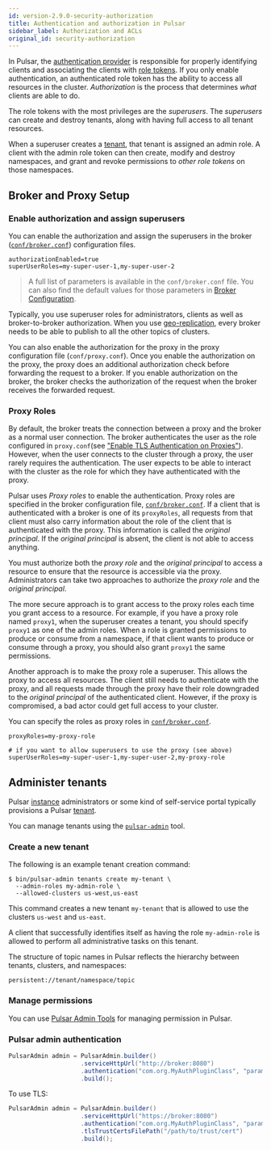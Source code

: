 ```yaml
---
id: version-2.9.0-security-authorization
title: Authentication and authorization in Pulsar
sidebar_label: Authorization and ACLs
original_id: security-authorization
---
```



In Pulsar, the [authentication provider](security-overview.md#authentication-providers) is responsible for properly identifying clients and associating the clients with [role tokens](security-overview.md#role-tokens). If you only enable authentication, an authenticated role token has the ability to access all resources in the cluster. *Authorization* is the process that determines *what* clients are able to do.

The role tokens with the most privileges are the *superusers*. The *superusers* can create and destroy tenants, along with having full access to all tenant resources.

When a superuser creates a [tenant](reference-terminology.md#tenant), that tenant is assigned an admin role. A client with the admin role token can then create, modify and destroy namespaces, and grant and revoke permissions to *other role tokens* on those namespaces.

## Broker and Proxy Setup

### Enable authorization and assign superusers
You can enable the authorization and assign the superusers in the broker ([`conf/broker.conf`](reference-configuration.md#broker)) configuration files.

```properties
authorizationEnabled=true
superUserRoles=my-super-user-1,my-super-user-2
```

> A full list of parameters is available in the `conf/broker.conf` file.
> You can also find the default values for those parameters in [Broker Configuration](reference-configuration.md#broker). 

Typically, you use superuser roles for administrators, clients as well as broker-to-broker authorization. When you use [geo-replication](concepts-replication.md), every broker needs to be able to publish to all the other topics of clusters.

You can also enable the authorization for the proxy in the proxy configuration file (`conf/proxy.conf`). Once you enable the authorization on the proxy, the proxy does an additional authorization check before forwarding the request to a broker. 
If you enable authorization on the broker, the broker checks the authorization of the request when the broker receives the forwarded request.

### Proxy Roles

By default, the broker treats the connection between a proxy and the broker as a normal user connection. The broker authenticates the user as the role configured in `proxy.conf`(see ["Enable TLS Authentication on Proxies"](security-tls-authentication.md#enable-tls-authentication-on-proxies)). However, when the user connects to the cluster through a proxy, the user rarely requires the authentication. The user expects to be able to interact with the cluster as the role for which they have authenticated with the proxy.

Pulsar uses *Proxy roles* to enable the authentication. Proxy roles are specified in the broker configuration file, [`conf/broker.conf`](reference-configuration.md#broker). If a client that is authenticated with a broker is one of its ```proxyRoles```, all requests from that client must also carry information about the role of the client that is authenticated with the proxy. This information is called the *original principal*. If the *original principal* is absent, the client is not able to access anything.

You must authorize both the *proxy role* and the *original principal* to access a resource to ensure that the resource is accessible via the proxy. Administrators can take two approaches to authorize the *proxy role* and the *original principal*.

The more secure approach is to grant access to the proxy roles each time you grant access to a resource. For example, if you have a proxy role named `proxy1`, when the superuser creates a tenant, you should specify `proxy1` as one of the admin roles. When a role is granted permissions to produce or consume from a namespace, if that client wants to produce or consume through a proxy, you should also grant `proxy1` the same permissions.

Another approach is to make the proxy role a superuser. This allows the proxy to access all resources. The client still needs to authenticate with the proxy, and all requests made through the proxy have their role downgraded to the *original principal* of the authenticated client. However, if the proxy is compromised, a bad actor could get full access to your cluster.

You can specify the roles as proxy roles in [`conf/broker.conf`](reference-configuration.md#broker).

```properties
proxyRoles=my-proxy-role

# if you want to allow superusers to use the proxy (see above)
superUserRoles=my-super-user-1,my-super-user-2,my-proxy-role
```

## Administer tenants

Pulsar [instance](reference-terminology.md#instance) administrators or some kind of self-service portal typically provisions a Pulsar [tenant](reference-terminology.md#tenant). 

You can manage tenants using the [`pulsar-admin`](reference-pulsar-admin.md) tool. 

### Create a new tenant

The following is an example tenant creation command:

```shell
$ bin/pulsar-admin tenants create my-tenant \
  --admin-roles my-admin-role \
  --allowed-clusters us-west,us-east
```

This command creates a new tenant `my-tenant` that is allowed to use the clusters `us-west` and `us-east`.

A client that successfully identifies itself as having the role `my-admin-role` is allowed to perform all administrative tasks on this tenant.

The structure of topic names in Pulsar reflects the hierarchy between tenants, clusters, and namespaces:

```shell
persistent://tenant/namespace/topic
```

### Manage permissions

You can use [Pulsar Admin Tools](admin-api-permissions.md) for managing permission in Pulsar.

### Pulsar admin authentication

```java
PulsarAdmin admin = PulsarAdmin.builder()
                    .serviceHttpUrl("http://broker:8080")
                    .authentication("com.org.MyAuthPluginClass", "param1:value1")
                    .build();
```

To use TLS:

```java
PulsarAdmin admin = PulsarAdmin.builder()
                    .serviceHttpUrl("https://broker:8080")
                    .authentication("com.org.MyAuthPluginClass", "param1:value1")
                    .tlsTrustCertsFilePath("/path/to/trust/cert")
                    .build();
```
